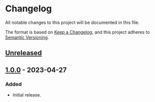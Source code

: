 # Changelog
All notable changes to this project will be documented in this file.

The format is based on [Keep a Changelog](https://keepachangelog.com/en/1.0.0/),
and this project adheres to [Semantic Versioning](https://semver.org/spec/v2.0.0.html).

## [Unreleased]

## [1.0.0] - 2023-04-27
### Added
- Initial release.

[Unreleased]: https://github.com/supernovus/lum.webpack-helper.js/compare/v1.0.0...HEAD
[1.0.0]: https://github.com/supernovus/lum.webpack-helper.js/releases/tag/v1.0.0

